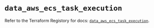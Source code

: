 # `data_aws_ecs_task_execution`

Refer to the Terraform Registory for docs: [`data_aws_ecs_task_execution`](https://www.terraform.io/docs/providers/aws/d/ecs_task_execution).
